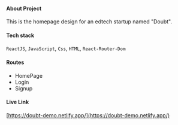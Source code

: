 #### About Project

This is the homepage design for an edtech startup named "Doubt".

#### Tech stack

`ReactJS`, `JavaScript`, `Css`, `HTML`, `React-Router-Dom`

#### Routes

- HomePage
- Login
- Signup

#### Live Link

[https://doubt-demo.netlify.app/](https://doubt-demo.netlify.app/)
